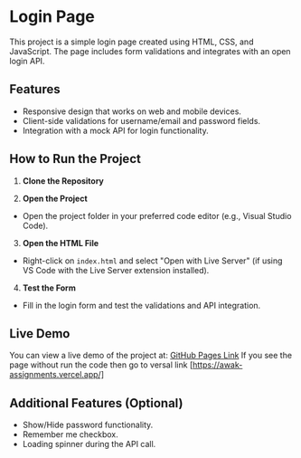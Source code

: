 # Login Page

This project is a simple login page created using HTML, CSS, and JavaScript. The page includes form validations and integrates with an open login API.

## Features
- Responsive design that works on web and mobile devices.
- Client-side validations for username/email and password fields.
- Integration with a mock API for login functionality.

## How to Run the Project

1. **Clone the Repository**

2. **Open the Project**
- Open the project folder in your preferred code editor (e.g., Visual Studio Code).

3. **Open the HTML File**
- Right-click on `index.html` and select "Open with Live Server" (if using VS Code with the Live Server extension installed).

4. **Test the Form**
- Fill in the login form and test the validations and API integration.

## Live Demo
You can view a live demo of the project at: [GitHub Pages Link](https://your-username.github.io/login-page)
If you see the page without run the code then go to versal link [https://awak-assignments.vercel.app/]
## Additional Features (Optional)
- Show/Hide password functionality.
- Remember me checkbox.
- Loading spinner during the API call.
